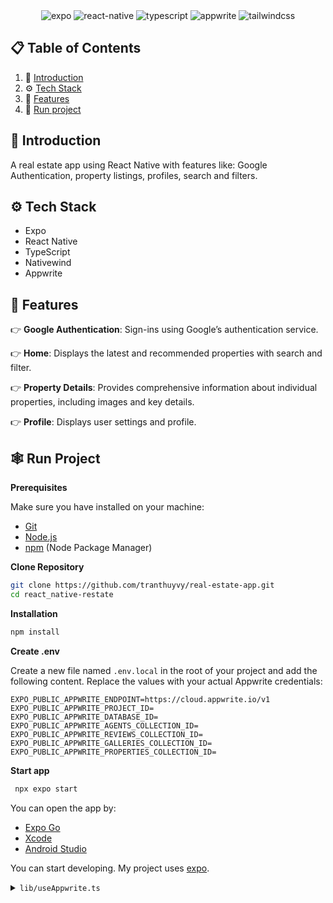 <div align="center">
   <div>
      <img src="https://img.shields.io/badge/-Expo-black?style=for-the-badge&logoColor=white&logo=expo&color=000020" alt="expo" />
      <img src="https://img.shields.io/badge/-ReactNative-black?style=for-the-badge&logoColor=white&logo=react&color=3178C6" alt="react-native" />
      <img src="https://img.shields.io/badge/-TypeScript-black?style=for-the-badge&logoColor=white&logo=typescript&color=3178C6" alt="typescript" />
      <img src="https://img.shields.io/badge/-Appwrite-black?style=for-the-badge&logoColor=white&logo=appwrite&color=FD366E" alt="appwrite" />
      <img src="https://img.shields.io/badge/-Tailwind_CSS-black?style=for-the-badge&logoColor=white&logo=tailwindcss&color=06B6D4" alt="tailwindcss" />
  </div>
</div>

## 📋 <a name="table">Table of Contents</a>

1. 🤖 [Introduction](#introduction)
2. ⚙️ [Tech Stack](#tech-stack)
3. 🔋 [Features](#features)
4. 🤸 [Run project](#run-project)

## <a name="introduction">🚀 Introduction</a>
A real estate app using React Native with features like: Google Authentication, property listings, profiles, search and filters.

## <a name="tech-stack">⚙️ Tech Stack</a>
   - Expo
   - React Native
   - TypeScript
   - Nativewind
   - Appwrite

## <a name="features">🔗 Features</a>

👉 **Google Authentication**: Sign-ins using Google’s authentication service.

👉 **Home**: Displays the latest and recommended properties with search and filter.

👉 **Property Details**: Provides comprehensive information about individual properties, including images and key details.

👉 **Profile**: Displays user settings and profile.

## <a name="run-project">🕸️ Run Project</a>

**Prerequisites**

Make sure you have installed on your machine:

- [Git](https://git-scm.com/)
- [Node.js](https://nodejs.org/en)
- [npm](https://www.npmjs.com/) (Node Package Manager)

**Clone Repository**

```bash
git clone https://github.com/tranthuyvy/real-estate-app.git
cd react_native-restate
```

**Installation** 

```bash
npm install
```

**Create .env**

Create a new file named `.env.local` in the root of your project and add the following content. Replace the values with your actual Appwrite credentials:

```env
EXPO_PUBLIC_APPWRITE_ENDPOINT=https://cloud.appwrite.io/v1
EXPO_PUBLIC_APPWRITE_PROJECT_ID=
EXPO_PUBLIC_APPWRITE_DATABASE_ID=
EXPO_PUBLIC_APPWRITE_AGENTS_COLLECTION_ID=
EXPO_PUBLIC_APPWRITE_REVIEWS_COLLECTION_ID=
EXPO_PUBLIC_APPWRITE_GALLERIES_COLLECTION_ID=
EXPO_PUBLIC_APPWRITE_PROPERTIES_COLLECTION_ID=
```

**Start app**
   
```bash
 npx expo start
```

You can open the app by:
- [Expo Go](https://expo.dev/go)
- [Xcode](https://docs.expo.dev/workflow/ios-simulator/)
- [Android Studio](https://docs.expo.dev/workflow/android-studio-emulator/)

You can start developing. My project uses [expo](https://docs.expo.dev/router/introduction).

<details>
<summary><code>lib/useAppwrite.ts</code></summary>

```ts
import { Alert } from 'react-native';
import { useEffect, useState, useCallback } from 'react';

// ------------------------------------------------------

interface UseAppwriteOptions<T, P extends Record<string, string | number>> {
  fn: (params: P) => Promise<T>;
  params?: P;
  skip?: boolean;
}

interface UseAppwriteReturn<T, P> {
  data: T | null;
  loading: boolean;
  error: string | null;
  refetch: (newParams: P) => Promise<void>;
}

export const useAppwrite = <T, P extends Record<string, string | number>>({
  fn,
  params = {} as P,
  skip = false,
}: UseAppwriteOptions<T, P>): UseAppwriteReturn<T, P> => {
  const [data, setData] = useState<T | null>(null);
  const [loading, setLoading] = useState(!skip);
  const [error, setError] = useState<string | null>(null);

  const fetchData = useCallback(
    async (fetchParams: P) => {
      setLoading(true);
      setError(null);

      try {
        const result = await fn(fetchParams);
        setData(result);
      } catch (err: unknown) {
        const errorMessage =
          err instanceof Error ? err.message : 'An unknown error occurred';
        setError(errorMessage);
        Alert.alert('Error', errorMessage);
      } finally {
        setLoading(false);
      }
    },
    [fn]
  );

  useEffect(() => {
    if (!skip) {
      fetchData(params);
    }
  }, []);

  const refetch = async (newParams: P) => await fetchData(newParams);

  return { data, loading, error, refetch };
};
```

</details>